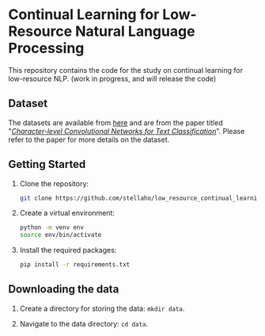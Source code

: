 # Continual Learning for Low-Resource Natural Language Processing

This repository contains the code for the study on continual learning for low-resource NLP. (work in progress, and will release the code)

## Dataset

The datasets are available from [here](http://goo.gl/JyCnZq) and are from the paper titled "*[Character-level Convolutional Networks for Text Classification](https://proceedings.neurips.cc/paper_files/paper/2015/file/250cf8b51c773f3f8dc8b4be867a9a02-Paper.pdf)*". Please refer to the paper for more details on the dataset.

## Getting Started

1. Clone the repository:
   ```bash
   git clone https://github.com/stellaho/low_resource_continual_learning.git

2. Create a virtual environment:
   ```bash
   python -m venv env
   source env/bin/activate

3. Install the required packages:
   ```bash
   pip install -r requirements.txt
   ```

## Downloading the data

1. Create a directory for storing the data: `mkdir data`.

2. Navigate to the data directory: `cd data`.

